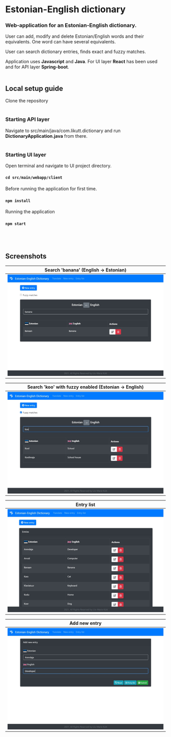 # Estonian-English dictionary

### Web-application for an Estonian-English dictionary.

User can add, modify and delete Estonian/English words and their equivalents. One word can have several equivalents.

User can search dictionary entries, finds exact and fuzzy matches.

Application uses **Javascript** and **Java**. For UI layer **React** has been used and for API layer **Spring-boot**.
<br/><br/>
## Local setup guide

Clone the repository
<br/><br/>
### Starting API layer
Navigate to src/main/java/com.likutt.dictionary and run **DictionaryApplication.java** from there.
<br/><br/>
### Starting UI layer

Open terminal and navigate to UI project directory.
#### `cd src/main/webapp/client`

Before running the application for first time.
#### `npm install`

Running the application
#### `npm start`
<br/><br/>
## Screenshots

Search 'banana' (English -> Estonian) |
------------ |
<img src="screenshots/search_banana.jpg"> |

Search 'koo' with fuzzy enabled (Estonian -> English) |
------------ |
<img src="screenshots/search_koo_fuzzy.jpg"> |

Entry list |
------------ |
<img src="screenshots/entry_list.jpg"> |

Add new entry |
------------ |
<img src="screenshots/new_entry.jpg"> |
